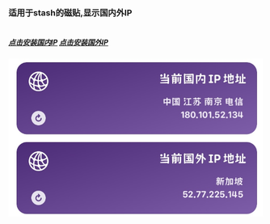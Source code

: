 ### 适用于stash的磁贴,显示国内外IP  
##### <br />[点击安装国内IP](https://link.stash.ws/install-override/raw.githubusercontent.com/LYJ01X/stash/main/gnip.stoverride)    [点击安装国外IP](https://link.stash.ws/install-override/raw.githubusercontent.com/LYJ01X/stash/main/gwip.stoverride) 
  
<img src="/8CBC2A92-20D0-4FB6-AC9A-C56136B313C4.jpeg" alt="Alt text"/>
